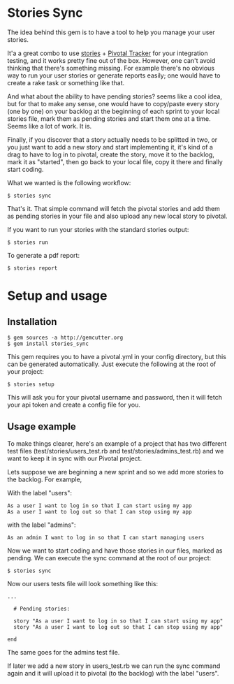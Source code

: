 Stories Sync
============

The idea behind this gem is to have a tool to help you manage your user stories.

It'a a great combo to use [stories](http://github.com/citrusbyte/stories) + [Pivotal Tracker](http://www.pivotaltracker.com) for your integration testing, and it works pretty fine out of the box. However, one can't avoid thinking that there's something missing. For example there's no obvious way to run your user stories or generate reports easily; one would have to create a rake task or something like that.

And what about the ability to have pending stories? seems like a cool idea, but for that to make any sense, one would have to copy/paste every story (one by one) on your backlog at the beginning of each sprint to your local stories file, mark them as pending stories and start them one at a time. Seems like a lot of work. It is.

Finally, if you discover that a story actually needs to be splitted in two, or you just want to add a new story and start implementing it, it's kind of a drag to have to log in to pivotal, create the story, move it to the backlog, mark it as "started", then go back to your local file, copy it there and finally start coding.

What we wanted is the following workflow:

    $ stories sync

That's it. That simple command will fetch the pivotal stories and add them as pending stories in your file and also upload any new local story to pivotal.

If you want to run your stories with the standard stories output:

    $ stories run

To generate a pdf report:

    $ stories report


Setup and usage
===============

Installation
------------

    $ gem sources -a http://gemcutter.org
    $ gem install stories_sync

This gem requires you to have a pivotal.yml in your config directory, but this can be generated automatically. Just execute the following at the root of your project:

    $ stories setup

This will ask you for your pivotal username and password, then it will fetch your api token and create a config file for you.

Usage example
-------------

To make things clearer, here's an example of a project that has two different test files (test/stories/users_test.rb and test/stories/admins_test.rb) and we want to keep it in sync with our Pivotal project.

Lets suppose we are beginning a new sprint and so we add more stories to the backlog. For example,

With the label "users":

    As a user I want to log in so that I can start using my app
    As a user I want to log out so that I can stop using my app

with the label "admins":

    As an admin I want to log in so that I can start managing users

Now we want to start coding and have those stories in our files, marked as pending. We can execute the sync command at the root of our project:

    $ stories sync

Now our users tests file will look something like this:

    ...

      # Pending stories:

      story "As a user I want to log in so that I can start using my app"
      story "As a user I want to log out so that I can stop using my app"

    end

The same goes for the admins test file.

If later we add a new story in users_test.rb we can run the sync command again and it will upload it to pivotal (to the backlog) with the label "users".
